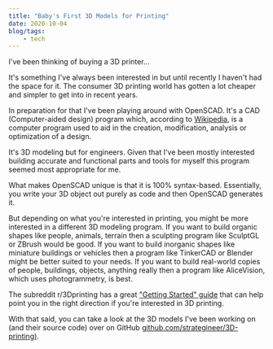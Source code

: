 ```yaml
---
title: "Baby's First 3D Models for Printing"
date: 2020-10-04
blog/tags:
    - tech
---
```

I've been thinking of buying a 3D printer...

It's something I've always been interested in but until recently I haven't had the space for it. The consumer 3D printing world has gotten a lot cheaper and simpler to get into in recent years.

In preparation for that I've been playing around with OpenSCAD. It's a CAD (Computer-aided design) program which, according to [Wikipedia](https://en.wikipedia.org/wiki/Computer-aided_design), is a computer program used to aid in the creation, modification, analysis or optimization of a design.

It's 3D modeling but for engineers. Given that I've been mostly interested building accurate and functional parts and tools for myself this program seemed most appropriate for me.

What makes OpenSCAD unique is that it is 100% syntax-based. Essentially, you write your 3D object out purely as code and then OpenSCAD generates it.

But depending on what you're interested in printing, you might be more interested in a different 3D modeling program. If you want to build organic shapes like people, animals, terrain then a sculpting program like SculptGL or ZBrush would be good. If you want to build inorganic shapes like miniature buildings or vehicles then a program like TinkerCAD or Blender might be better suited to your needs. If you want to build real-world copies of people, buildings, objects, anything really then a program like AliceVision, which uses photogrammetry, is best.


The subreddit r/3Dprinting has a great ["Getting Started" guide](https://www.reddit.com/r/3Dprinting/wiki/gettingstarted) that can help point you in the right direction if you're interested in 3D printing.

With that said, you can take a look at the 3D models I've been working on (and their source code) over on GitHub [github.com/strategineer/3D-printing)](https://github.com/strategineer/3D-printing).
